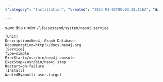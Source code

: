 ```yaml
---
{"category": "Installation", "created": "2023-01-05T00:03:35.116Z", "date": "2023-01-05 00:03:35", "description": "This instruction offers a configuration file to simplify the installation and management of Neo4j, a graph database, as a systemd service on Linux-based systems.", "modified": "2023-01-05T00:04:29.373Z", "tags": ["Neo4j", "graph database", "systemd service", "Linux", "installation guide", "configuration file", "tutorial"], "title": "install neo4j as systemd service"}

---
```


save this under `/lib/systemd/system/neo4j.service`
```config
[Unit]
Description=Neo4j Graph Database
Documentation=http://docs.neo4j.org
[Service]
Type=simple
ExecStart=/usr/bin/neo4j console
ExecStop=/usr/bin/neo4j stop
Restart=on-failure
[Install]
WantedBy=multi-user.target

```
